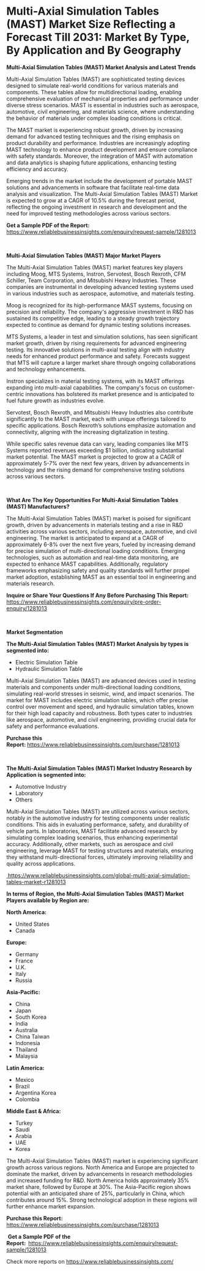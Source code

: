 <p><h1>Multi-Axial Simulation Tables (MAST) Market Size Reflecting a Forecast Till 2031: Market By Type, By Application and By Geography</h1></p><p><strong>Multi-Axial Simulation Tables (MAST) Market Analysis and Latest Trends</strong></p>
<p><p>Multi-Axial Simulation Tables (MAST) are sophisticated testing devices designed to simulate real-world conditions for various materials and components. These tables allow for multidirectional loading, enabling comprehensive evaluation of mechanical properties and performance under diverse stress scenarios. MAST is essential in industries such as aerospace, automotive, civil engineering, and materials science, where understanding the behavior of materials under complex loading conditions is critical.</p><p>The MAST market is experiencing robust growth, driven by increasing demand for advanced testing techniques and the rising emphasis on product durability and performance. Industries are increasingly adopting MAST technology to enhance product development and ensure compliance with safety standards. Moreover, the integration of MAST with automation and data analytics is shaping future applications, enhancing testing efficiency and accuracy.</p><p>Emerging trends in the market include the development of portable MAST solutions and advancements in software that facilitate real-time data analysis and visualization. The Multi-Axial Simulation Tables (MAST) Market is expected to grow at a CAGR of 10.5% during the forecast period, reflecting the ongoing investment in research and development and the need for improved testing methodologies across various sectors.</p></p>
<p><strong>Get a Sample PDF of the Report:&nbsp;</strong> <a href="https://www.reliablebusinessinsights.com/enquiry/request-sample/1281013?utm_campaign=1877&utm_medium=2&utm_source=Github&utm_content=ia&utm_term=27122024&utm_id=multi-axial-simulation-tables-mast">https://www.reliablebusinessinsights.com/enquiry/request-sample/1281013</a></p>
<p>&nbsp;</p>
<p><strong>Multi-Axial Simulation Tables (MAST) Major Market Players</strong></p>
<p><p>The Multi-Axial Simulation Tables (MAST) market features key players including Moog, MTS Systems, Instron, Servotest, Bosch Rexroth, CFM Schiller, Team Corporation, and Mitsubishi Heavy Industries. These companies are instrumental in developing advanced testing systems used in various industries such as aerospace, automotive, and materials testing.</p><p>Moog is recognized for its high-performance MAST systems, focusing on precision and reliability. The company's aggressive investment in R&D has sustained its competitive edge, leading to a steady growth trajectory expected to continue as demand for dynamic testing solutions increases.</p><p>MTS Systems, a leader in test and simulation solutions, has seen significant market growth, driven by rising requirements for advanced engineering testing. Its innovative solutions in multi-axial testing align with industry needs for enhanced product performance and safety. Forecasts suggest that MTS will capture a larger market share through ongoing collaborations and technology enhancements.</p><p>Instron specializes in material testing systems, with its MAST offerings expanding into multi-axial capabilities. The company's focus on customer-centric innovations has bolstered its market presence and is anticipated to fuel future growth as industries evolve.</p><p>Servotest, Bosch Rexroth, and Mitsubishi Heavy Industries also contribute significantly to the MAST market, each with unique offerings tailored to specific applications. Bosch Rexroth’s solutions emphasize automation and connectivity, aligning with the increasing digitalization in testing.</p><p>While specific sales revenue data can vary, leading companies like MTS Systems reported revenues exceeding $1 billion, indicating substantial market potential. The MAST market is projected to grow at a CAGR of approximately 5-7% over the next few years, driven by advancements in technology and the rising demand for comprehensive testing solutions across various sectors.</p></p>
<p>&nbsp;</p>
<p><strong>What Are The Key Opportunities For Multi-Axial Simulation Tables (MAST) Manufacturers?</strong></p>
<p><p>The Multi-Axial Simulation Tables (MAST) market is poised for significant growth, driven by advancements in materials testing and a rise in R&D activities across various sectors, including aerospace, automotive, and civil engineering. The market is anticipated to expand at a CAGR of approximately 6-8% over the next five years, fueled by increasing demand for precise simulation of multi-directional loading conditions. Emerging technologies, such as automation and real-time data monitoring, are expected to enhance MAST capabilities. Additionally, regulatory frameworks emphasizing safety and quality standards will further propel market adoption, establishing MAST as an essential tool in engineering and materials research.</p></p>
<p><strong>Inquire or Share Your Questions If Any Before Purchasing This Report:</strong> <a href="https://www.reliablebusinessinsights.com/enquiry/pre-order-enquiry/1281013?utm_campaign=1877&utm_medium=2&utm_source=Github&utm_content=ia&utm_term=27122024&utm_id=multi-axial-simulation-tables-mast">https://www.reliablebusinessinsights.com/enquiry/pre-order-enquiry/1281013</a></p>
<p>&nbsp;</p>
<p><strong>Market Segmentation</strong></p>
<p><strong>The Multi-Axial Simulation Tables (MAST) Market Analysis by types is segmented into:</strong></p>
<p><ul><li>Electric Simulation Table</li><li>Hydraulic Simulation Table</li></ul></p>
<p><p>Multi-Axial Simulation Tables (MAST) are advanced devices used in testing materials and components under multi-directional loading conditions, simulating real-world stresses in seismic, wind, and impact scenarios. The market for MAST includes electric simulation tables, which offer precise control over movement and speed, and hydraulic simulation tables, known for their high load capacity and robustness. Both types cater to industries like aerospace, automotive, and civil engineering, providing crucial data for safety and performance evaluations.</p></p>
<p><strong>Purchase this Report:&nbsp;</strong><a href="https://www.reliablebusinessinsights.com/purchase/1281013?utm_campaign=1877&utm_medium=2&utm_source=Github&utm_content=ia&utm_term=27122024&utm_id=multi-axial-simulation-tables-mast">https://www.reliablebusinessinsights.com/purchase/1281013</a></p>
<p>&nbsp;</p>
<p><strong>The Multi-Axial Simulation Tables (MAST) Market Industry Research by Application is segmented into:</strong></p>
<p><ul><li>Automotive Industry</li><li>Laboratory</li><li>Others</li></ul></p>
<p><p>Multi-Axial Simulation Tables (MAST) are utilized across various sectors, notably in the automotive industry for testing components under realistic conditions. This aids in evaluating performance, safety, and durability of vehicle parts. In laboratories, MAST facilitate advanced research by simulating complex loading scenarios, thus enhancing experimental accuracy. Additionally, other markets, such as aerospace and civil engineering, leverage MAST for testing structures and materials, ensuring they withstand multi-directional forces, ultimately improving reliability and quality across applications.</p></p>
<p><a href="https://www.reliablebusinessinsights.com/global-multi-axial-simulation-tables-market-r1281013?utm_campaign=1877&utm_medium=2&utm_source=Github&utm_content=ia&utm_term=27122024&utm_id=multi-axial-simulation-tables-mast">&nbsp;https://www.reliablebusinessinsights.com/global-multi-axial-simulation-tables-market-r1281013</a></p>
<p><strong>In terms of Region, the Multi-Axial Simulation Tables (MAST) Market Players available by Region are:</strong></p>
<p>
    <p> <strong> North America: </strong>
        <ul>
            <li>United States</li>
            <li>Canada</li>
        </ul>
        </p> 
    <p> <strong> Europe: </strong>
        <ul>
            <li>Germany</li>
            <li>France</li>
            <li>U.K.</li>
            <li>Italy</li>
            <li>Russia</li>
        </ul>
        </p> 
    <p> <strong> Asia-Pacific: </strong>
        <ul>
            <li>China</li>
            <li>Japan</li>
            <li>South Korea</li>
            <li>India</li>
            <li>Australia</li>
            <li>China Taiwan</li>
            <li>Indonesia</li>
            <li>Thailand</li>
            <li>Malaysia</li>
        </ul>
        </p> 
    <p> <strong> Latin America: </strong>
        <ul>
            <li>Mexico</li>
            <li>Brazil</li>
            <li>Argentina Korea</li>
            <li>Colombia</li>
        </ul>
        </p> 
    <p> <strong> Middle East & Africa: </strong>
        <ul>
            <li>Turkey</li>
            <li>Saudi</li>
            <li>Arabia</li>
            <li>UAE</li>
            <li>Korea</li>
        </ul>
    </p>
    </p>
<p><p>The Multi-Axial Simulation Tables (MAST) market is experiencing significant growth across various regions. North America and Europe are projected to dominate the market, driven by advancements in research methodologies and increased funding for R&D. North America holds approximately 35% market share, followed by Europe at 30%. The Asia-Pacific region shows potential with an anticipated share of 25%, particularly in China, which contributes around 15%. Strong technological adoption in these regions will further enhance market expansion.</p></p>
<p><strong>Purchase this Report: </strong><a href="https://www.reliablebusinessinsights.com/purchase/1281013?utm_campaign=1877&utm_medium=2&utm_source=Github&utm_content=ia&utm_term=27122024&utm_id=multi-axial-simulation-tables-mast">https://www.reliablebusinessinsights.com/purchase/1281013</a></p>
<p>&nbsp;<strong>Get a Sample PDF of the Report:&nbsp;&nbsp;</strong><a href="https://www.reliablebusinessinsights.com/enquiry/request-sample/1281013?utm_campaign=1877&utm_medium=2&utm_source=Github&utm_content=ia&utm_term=27122024&utm_id=multi-axial-simulation-tables-mast">https://www.reliablebusinessinsights.com/enquiry/request-sample/1281013</a></p>
<p><strong></strong></p>
<p>Check more reports on <a href="https://www.reliablebusinessinsights.com/?utm_campaign=1877&utm_medium=2&utm_source=Github&utm_content=ia&utm_term=27122024&utm_id=multi-axial-simulation-tables-mast">https://www.reliablebusinessinsights.com/</a></p>